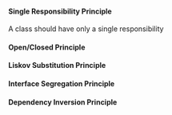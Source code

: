 #### Single Responsibility Principle
A class should have only a single responsibility

#### Open/Closed Principle
#### Liskov Substitution Principle
#### Interface Segregation Principle
#### Dependency Inversion Principle
